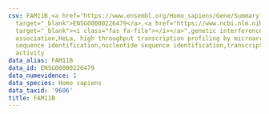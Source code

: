 ```yaml
---
csv: FAM11B,<a href="https://www.ensembl.org/Homo_sapiens/Gene/Summary?db=core;g=ENSG00000226479"
  target="_blank">ENSG00000226479</a>,<a href="https://www.ncbi.nlm.nih.gov/pubmed/17216044"
  target="_blank"><i class="fas fa-file"></i></a>",genetic interference,functional
  association,HeLa, high throughput transcription profiling by microarray,nucleotide
  sequence identification,nucleotide sequence identification,transcriptional regulation,up-regulates
  activity
data_alias: FAM11B
data_id: ENSG00000226479
data_numevidence: 1
data_species: Homo sapiens
data_taxid: '9606'
title: FAM11B
---
```

